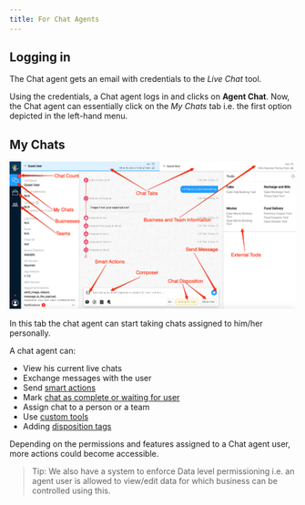 ```yaml
---
title: For Chat Agents
---
```


## Logging in

The Chat agent gets an email with credentials to the *Live Chat* tool. 

Using the credentials, a Chat agent logs in and clicks on **Agent Chat**. Now, the Chat agent can essentially click on the *My Chats* tab i.e. the first option depicted in the left-hand menu.

## My Chats

![my_chats](assets/my_chats.png)

In this tab the chat agent can start taking chats assigned to him/her personally. 

A chat agent can:
  * View his current live chats
  * Exchange messages with the user
  * Send [smart actions](https://docs.haptik.ai/agent-chat/smart-actions)
  * Mark [chat as complete or waiting for user](https://docs.haptik.ai/agent-chat/claiming-and-closing#closing-completing-chats)
  * Assign chat to a person or a team
  * Use [custom tools](https://docs.haptik.ai/agent-chat/adding-custom-tools)
  * Adding [disposition tags](https://docs.haptik.ai/agent-chat/claiming-and-closing#chat-disposition)
  
  Depending on the permissions and features assigned to a Chat agent user, more actions could become accessible. 
  
>Tip: We also have a system to enforce Data level permissioning i.e. an agent user is allowed to view/edit data for which business can be controlled using this.
